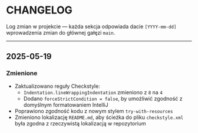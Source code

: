 # CHANGELOG

Log zmian w projekcie — każda sekcja odpowiada dacie `[YYYY-mm-dd]` wprowadzenia zmian do głównej gałęzi `main`.

---

## 2025-05-19

### Zmienione

- Zaktualizowano reguły Checkstyle:
    - `Indentation.lineWrappingIndentation` zmieniono z `8` na `4`
    - Dodano `forceStrictCondition = false`, by umożliwić zgodność z domyślnym formatowaniem IntelliJ
- Poprawiono zgodność kodu z nowym stylem `try-with-resources`
- Zmieniono lokalizację `README.md`, aby ścieżka do pliku `checkstyle.xml` była zgodna z rzeczywistą lokalizacją w repozytorium